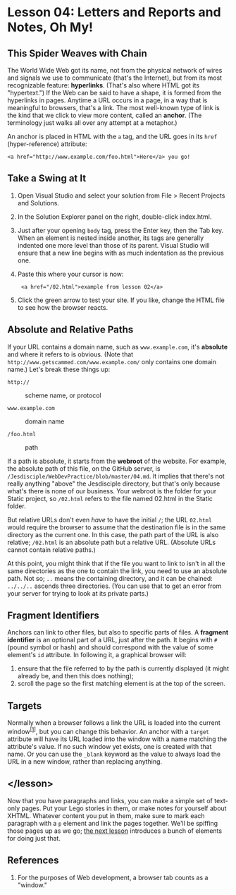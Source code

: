 Lesson 04: Letters and Reports and Notes, Oh My!
================================================

This Spider Weaves with Chain
-----------------------------

The World Wide Web got its name, not from the physical network of wires and signals we use to communicate (that's the Internet), but from its most recognizable feature: **hyperlinks**. (That's also where HTML got its "hypertext.") If the Web can be said to have a shape, it is formed from the hyperlinks in pages. Anytime a URL occurs in a page, in a way that is meaningful to browsers, that's a link. The most well-known type of link is the kind that we click to view more content, called an **anchor**. (The terminology just walks all over any attempt at a metaphor.)

An anchor is placed in HTML with the `a` tag, and the URL goes in its `href` (hyper-reference) attribute:

    <a href="http://www.example.com/foo.html">Here</a> you go!

Take a Swing at It
------------------

1. Open Visual Studio and select your solution from File > Recent Projects and Solutions.

2. In the Solution Explorer panel on the right, double-click index.html.

3. Just after your opening `body` tag, press the Enter key, then the Tab key. When an element is nested inside another, its tags are generally indented one more level than those of its parent. Visual Studio will ensure that a new line begins with as much indentation as the previous one.

4. Paste this where your cursor is now:
        
        <a href="/02.html">example from lesson 02</a>
        
5. Click the green arrow to test your site. If you like, change the HTML file to see how the browser reacts.

Absolute and Relative Paths
---------------------------

If your URL contains a domain name, such as `www.example.com`, it's **absolute** and where it refers to is obvious. (Note that `http://www.getscammed.com/www.example.com/` only contains one domain name.) Let's break these things up:

<dl>
  <dt><pre><code>http://</code></pre></dt>
  <dd>scheme name, or protocol</dd>

  <dt><pre><code>www.example.com</code></pre></dt>
  <dd>domain name</dd>

  <dt><pre><code>/foo.html</code></pre></dt>
  <dd>path</dd>
</dl>

If a path is absolute, it starts from the **webroot** of the website. For example, the absolute path of this file, on the GitHub server, is `/Jesdisciple/WebDevPractice/blob/master/04.md`. It implies that there's not really anything "above" the Jesdisciple directory, but that's only because what's there is none of our business. Your webroot is the folder for your Static project, so `/02.html` refers to the file named 02.html in the Static folder.

But relative URLs don't even *have* to have the initial `/`; the URL `02.html` would require the browser to assume that the destination file is in the same directory as the current one. In this case, the path part of the URL is also relative; `/02.html` is an absolute path but a relative URL. (Absolute URLs cannot contain relative paths.)

At this point, you might think that if the file you want to link to isn't in all the same directories as the one to contain the link, you need to use an absolute path. Not so; `..` means the containing directory, and it can be chained: `../../..` ascends three directories. (You can use that to get an error from your server for trying to look at its private parts.)

Fragment Identifiers
--------------------

Anchors can link to other files, but also to specific parts of files. A **fragment identifier** is an optional part of a URL, just after the path. It begins with `#` (pound symbol or hash) and should correspond with the value of some element's `id` attribute. In following it, a graphical browser will:

1.  ensure that the file referred to by the path is currently displayed (it might already be, and then this does nothing);
2.  scroll the page so the first matching element is at the top of the screen.

Targets
-------

Normally when a browser follows a link the URL is loaded into the current window<sup>[[1](#references)]</sup>, but you can change this behavior. An anchor with a `target` attribute will have its URL loaded into the window with a name matching the attribute's value. If no such window yet exists, one is created with that name. Or you can use the `_blank` keyword as the value to always load the URL in a new window, rather than replacing anything.

&lt;/lesson&gt;
---------------

Now that you have paragraphs and links, you can make a simple set of text-only pages. Put your Lego stories in them, or make notes for yourself about XHTML. Whatever content you put in them, make sure to mark each paragraph with a `p` element and link the pages together. We'll be spiffing those pages up as we go; [the next lesson](05.md) introduces a bunch of elements for doing just that.

References
----------

1.  For the purposes of Web development, a browser tab counts as a "window."